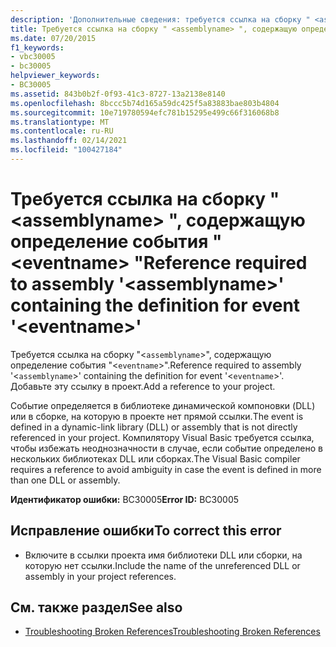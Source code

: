 ```yaml
---
description: 'Дополнительные сведения: требуется ссылка на сборку " <assemblyname> ", содержащую определение события " <eventname> "'
title: Требуется ссылка на сборку " <assemblyname> ", содержащую определение события " <eventname> "
ms.date: 07/20/2015
f1_keywords:
- vbc30005
- bc30005
helpviewer_keywords:
- BC30005
ms.assetid: 843b0b2f-0f93-41c3-8727-13a2138e8140
ms.openlocfilehash: 8bccc5b74d165a59dc425f5a83883bae803b4804
ms.sourcegitcommit: 10e719780594efc781b15295e499c66f316068b8
ms.translationtype: MT
ms.contentlocale: ru-RU
ms.lasthandoff: 02/14/2021
ms.locfileid: "100427184"
---
```

# <a name="reference-required-to-assembly-assemblyname-containing-the-definition-for-event-eventname"></a><span data-ttu-id="3e98f-103">Требуется ссылка на сборку " \<assemblyname> ", содержащую определение события " \<eventname> "</span><span class="sxs-lookup"><span data-stu-id="3e98f-103">Reference required to assembly '\<assemblyname>' containing the definition for event '\<eventname>'</span></span>

<span data-ttu-id="3e98f-104">Требуется ссылка на сборку "<`assemblyname`>", содержащую определение события "<`eventname`>".</span><span class="sxs-lookup"><span data-stu-id="3e98f-104">Reference required to assembly '<`assemblyname`>' containing the definition for event '<`eventname`>'.</span></span> <span data-ttu-id="3e98f-105">Добавьте эту ссылку в проект.</span><span class="sxs-lookup"><span data-stu-id="3e98f-105">Add a reference to your project.</span></span>  
  
 <span data-ttu-id="3e98f-106">Событие определяется в библиотеке динамической компоновки (DLL) или в сборке, на которую в проекте нет прямой ссылки.</span><span class="sxs-lookup"><span data-stu-id="3e98f-106">The event is defined in a dynamic-link library (DLL) or assembly that is not directly referenced in your project.</span></span> <span data-ttu-id="3e98f-107">Компилятору Visual Basic требуется ссылка, чтобы избежать неоднозначности в случае, если событие определено в нескольких библиотеках DLL или сборках.</span><span class="sxs-lookup"><span data-stu-id="3e98f-107">The Visual Basic compiler requires a reference to avoid ambiguity in case the event is defined in more than one DLL or assembly.</span></span>  
  
 <span data-ttu-id="3e98f-108">**Идентификатор ошибки:** BC30005</span><span class="sxs-lookup"><span data-stu-id="3e98f-108">**Error ID:** BC30005</span></span>  
  
## <a name="to-correct-this-error"></a><span data-ttu-id="3e98f-109">Исправление ошибки</span><span class="sxs-lookup"><span data-stu-id="3e98f-109">To correct this error</span></span>  
  
- <span data-ttu-id="3e98f-110">Включите в ссылки проекта имя библиотеки DLL или сборки, на которую нет ссылки.</span><span class="sxs-lookup"><span data-stu-id="3e98f-110">Include the name of the unreferenced DLL or assembly in your project references.</span></span>  
  
## <a name="see-also"></a><span data-ttu-id="3e98f-111">См. также раздел</span><span class="sxs-lookup"><span data-stu-id="3e98f-111">See also</span></span>

- [<span data-ttu-id="3e98f-112">Troubleshooting Broken References</span><span class="sxs-lookup"><span data-stu-id="3e98f-112">Troubleshooting Broken References</span></span>](/visualstudio/ide/troubleshooting-broken-references)
